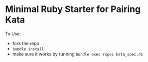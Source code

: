 # Minimal Ruby Starter for Pairing Kata 

To Use:

- fork the repo
- `bundle install`
- make sure it works by running `bundle exec rspec kata_spec.rb`
